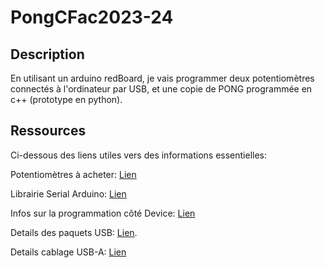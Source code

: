 # PongCFac2023-24

## Description
En utilisant un arduino redBoard, je vais programmer deux potentiomètres connectés à l'ordinateur par USB, et une copie de PONG programmée en c++ (prototype en python).

## Ressources
Ci-dessous des liens utiles vers des informations essentielles:

Potentiomètres à acheter: [Lien](https://www.digitec.ch/fr/s1/product/monacor-potentiometre-bouton-interrupteur-17521651)

Librairie Serial Arduino: [Lien](https://github.com/PowerBroker2/SerialTransfer/tree/master?tab=readme-ov-file)

Infos sur la programmation côté Device: [Lien](https://www.electronicdesign.com/technologies/industrial/boards/article/21801151/how-to-create-and-program-usb-devices)

Details des paquets USB: [Lien](https://www.totalphase.com/blog/2020/07/about-the-usb-protocol-common-usb-bus-errors-and-how-to-troubleshoot-them/).

Details cablage USB-A: [Lien](https://fr.wikipedia.org/wiki/Connecteur_USB)
